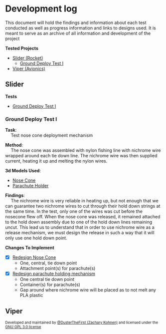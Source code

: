 # Development log
This document will hold the findings and information about each test conducted
as well as progress information and links to designs used. It is meant to serve
as an archive of all information and development of the project

**Tested Projects**
- [Slider (Rocket)](#slider)
    - [Ground Deploy Test I](#ground-deploy-test-i)
- [Viper (Avionics)](#viper)

## Slider

**Tests**
- [Ground Deploy Test I](#ground-deploy-test-i)

### Ground Deploy Test I

**Task**:<br>&emsp;
    Test nose cone deployment mechanism

**Method**:<br>&emsp;
    The nose cone was assembled with nylon fishing line with nichrome wire wrapped around each tie down line.
    The nichrome wire was then supplied current, heating it up and melting the nylon wires.

**3d Models Used**:
- [Nose Cone](https://github.com/DusterTheFirst/tvc/blob/a1a50608c714fe1a907a077f69319fac23ef29f5/rockets/slider/renders/Nose%20Cone.stl)
- [Parachute Holder](https://github.com/DusterTheFirst/tvc/blob/a1a50608c714fe1a907a077f69319fac23ef29f5/rockets/slider/renders/Parachute%20Holder.stl)

**Findings**:<br>&emsp;
    The nichrome wire is very reliable in heating up, but not enough that we can guarantee
    two nichrome wires to cut through their hold down strings at the same time. In the test,
    only one of the wires was cut before the nosecone flew off. When the nose cone was released,
    it remained attached to the hold down assembly due to one of the hold down lines remaining uncut.
    This lead us to understand that in order to use nichrome wire as a release mechanism,
    we must design the release in such a way that it will only use one hold down point.

**Changes To Implement**
- [x] [Redesign Nose Cone](https://github.com/DusterTheFirst/tvc/blob/00949badd6df8fbdd533ba6b04284b056b241a8f/rockets/slider/renders/Nose%20Cone.stl)
    - One, central, tie down point
    - Attachment point(s) for parachute(s)
- [x] [Redesign parachute holding mechanism](https://github.com/DusterTheFirst/tvc/blob/00949badd6df8fbdd533ba6b04284b056b241a8f/rockets/slider/renders/Parachute%20Holding.stl)
    - One central tie down point
    - Container(s) for parachute(s)
    - Gap around where nichrome wire will be placed as to not melt any PLA plastic

## Viper

<sub>Developed and maintained by [@DusterTheFirst (Zachary Kohnen)](https://github.com/dusterthefirst) and licensed under the [GNU GPL 3.0 license](LICENSE.md)</sub>